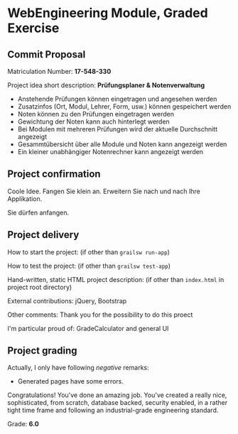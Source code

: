 # WebEngineering Module, Graded Exercise

## Commit Proposal

Matriculation Number: **17-548-330**

Project idea short description: 
**Prüfungsplaner & Notenverwaltung**
- Anstehende Prüfungen können eingetragen und angesehen werden
- Zusatzinfos (Ort, Modul, Lehrer, Form, usw.) können gespeichert werden
- Noten können zu den Prüfungen eingetragen werden
- Gewichtung der Noten kann auch hinterlegt werden
- Bei Modulen mit mehreren Prüfungen wird der aktuelle Durchschnitt angezeigt
- Gesammtübersicht über alle Module und Noten kann angezeigt werden
- Ein kleiner unabhängiger Notenrechner kann angezeigt werden

## Project confirmation

Coole Idee. Fangen Sie klein an. Erweitern Sie nach und nach Ihre Applikation.

Sie dürfen anfangen.

## Project delivery <to be filled by student>

How to start the project: (if other than `grailsw run-app`)

How to test the project:  (if other than `grailsw test-app`)

Hand-written, static HTML 
project description:      (if other than `index.html` in project root directory)

External contributions: jQuery, Bootstrap

Other comments: Thank you for the possibility to do this proect

I'm particular proud of: GradeCalculator and general UI

## Project grading 

Actually, I only have following _negative_ remarks:
 
* Generated pages have some errors.

Congratulations! You've done an amazing job. You've created a really nice, sophisticated, from scratch, database backed,
security enabled, in a rather tight time frame and following an industrial-grade engineering standard.

Grade: **6.0**